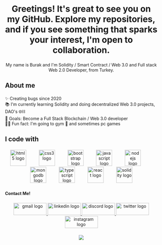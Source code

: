 <h1 align="center">Greetings! It's great to see you on my GitHub. Explore my repositories, and if you see something that sparks your interest, I'm open to collaboration.</h1>

###

<p align="center">My name is Burak and I'm Solidity / Smart Contract / Web 3.0 and Full stack Web 2.0 Developer, from Turkey.</p>

###

<h2 align="left">About me</h2>

###

<p align="left">✨ Creating bugs since 2020<br>📚 I'm currently learning Solidity and doing decentralized Web 3.0 projects, DAO's 🌐⛓️<br>🎯 Goals: Become a Full Stack Blockchain / Web 3.0 developer<br>🏋🏻 Fun fact: I'm going to gym 💪 and sometimes pc games</p>

###

<h2 align="left">I code with</h2>

###

<div align="center">
  <img src="https://cdn.jsdelivr.net/gh/devicons/devicon/icons/html5/html5-original.svg" height="53" alt="html5 logo"  />
  <img width="34" />
  <img src="https://cdn.jsdelivr.net/gh/devicons/devicon/icons/css3/css3-original.svg" height="53" alt="css3 logo"  />
  <img width="34" />
  <img src="https://cdn.jsdelivr.net/gh/devicons/devicon/icons/bootstrap/bootstrap-original.svg" height="53" alt="bootstrap logo"  />
  <img width="34" />
  <img src="https://cdn.jsdelivr.net/gh/devicons/devicon/icons/javascript/javascript-original.svg" height="53" alt="javascript logo"  />
  <img width="34" />
  <img src="https://cdn.jsdelivr.net/gh/devicons/devicon/icons/nodejs/nodejs-original.svg" height="53" alt="nodejs logo"  />
  <img width="34" />
  <img src="https://cdn.jsdelivr.net/gh/devicons/devicon/icons/mongodb/mongodb-original.svg" height="53" alt="mongodb logo"  />
  <img width="34" />
  <img src="https://cdn.jsdelivr.net/gh/devicons/devicon/icons/typescript/typescript-original.svg" height="53" alt="typescript logo"  />
  <img width="34" />
  <img src="https://cdn.jsdelivr.net/gh/devicons/devicon/icons/react/react-original.svg" height="53" alt="react logo"  />
  <img width="34" />
  <img src="https://skillicons.dev/icons?i=solidity" height="53" alt="solidity logo"  />
</div>

###

<h4 align="left">Contact Me!</h4>

###

<div align="center">
  <a href="mailto:bltycxkk@gmail.com" target="_blank">
    <img src="https://raw.githubusercontent.com/maurodesouza/profile-readme-generator/master/src/assets/icons/social/gmail/default.svg" width="109" height="40" alt="gmail logo"  />
  </a>
  <a href="https://www.linkedin.com/in/burak-ekinci-5a592521a/" target="_blank">
    <img src="https://raw.githubusercontent.com/maurodesouza/profile-readme-generator/master/src/assets/icons/social/linkedin/default.svg" width="109" height="40" alt="linkedin logo"  />
  </a>
  <a href="https://discord.gg/ubj9EfUe" target="_blank">
    <img src="https://raw.githubusercontent.com/maurodesouza/profile-readme-generator/master/src/assets/icons/social/discord/default.svg" width="109" height="40" alt="discord logo"  />
  </a>
  <a href="https://x.com/Leviathan_js?t=MVT43LmgtlYRWGl2FXt-3g&s=09" target="_blank">
    <img src="https://raw.githubusercontent.com/maurodesouza/profile-readme-generator/master/src/assets/icons/social/twitter/default.svg" width="109" height="40" alt="twitter logo"  />
  </a>
  <a href="https://www.instagram.com/lambdavnc/" target="_blank">
    <img src="https://raw.githubusercontent.com/maurodesouza/profile-readme-generator/master/src/assets/icons/social/instagram/default.svg" width="109" height="40" alt="instagram logo"  />
  </a>
</div>

###

<div align="center">
  <img src="https://profile-counter.glitch.me/LambdaVNC/count.svg?"  />
</div>

###
